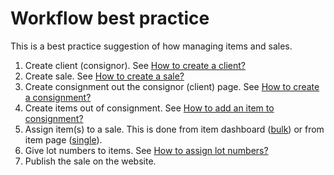 # Workflow best practice

This is a best practice suggestion of how managing items and sales.

1. Create client (consignor). See [How to create a client?](../client/how-to-create-a-client.md)   
2. Create sale. See [How to create a sale?](../sale/how-to-create-a-sale.md)
3. Create consignment out the consignor (client) page. See [How to create a consignment?](../consignment/how-to-create-a-consignment.md)
4. Create items out of consignment. See [How to add an item to consignment?](../consignment/how-to-add-an-item-to-consignment.md)  
5. Assign item(s) to a sale. This is done from item dashboard ([bulk](../sale/how-to-assign-bulk-items-to-a-sale.md)) or from item page ([single](../items/how-to-create-an-item.md)).
5. Give lot numbers to items. See [How to assign lot numbers?](../sale/how-to-assign-lot-numbers.md
)
6. Publish the sale on the website.

